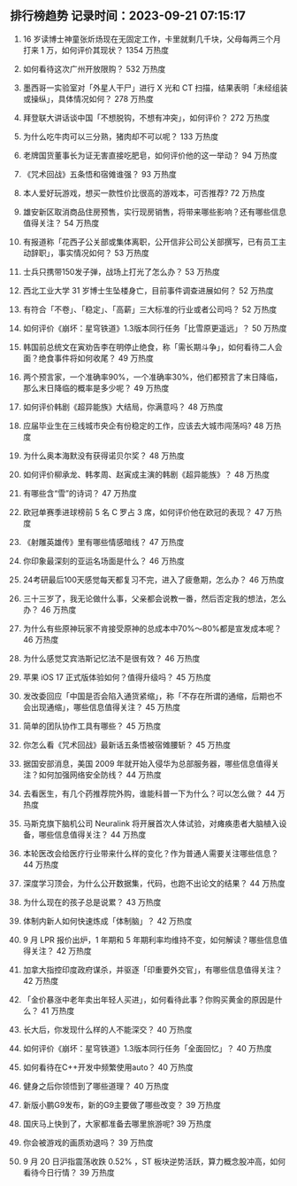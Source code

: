 
## 排行榜趋势 记录时间：2023-09-21 07:15:17
  
  1. 16 岁读博士神童张炘炀现在无固定工作，卡里就剩几千块，父母每两三个月打来 1 万，如何评价其现状？ 1354 万热度
    
  2. 如何看待这次广州开放限购？ 532 万热度
    
  3. 墨西哥一实验室对「外星人干尸」进行 X 光和 CT 扫描，结果表明「未经组装或操纵」，具体情况如何？ 278 万热度
    
  4. 拜登联大讲话谈中国「不想脱钩，不想有冲突」，如何评价？ 272 万热度
    
  5. 为什么吃牛肉可以三分熟，猪肉却不可以呢？ 133 万热度
    
  6. 老牌国货董事长为证无害直接吃肥皂，如何评价他的这一举动？ 94 万热度
    
  7. 《咒术回战》五条悟和宿傩谁强？ 93 万热度
    
  8. 本人爱好玩游戏，想买一款性价比很高的游戏本，可否推荐? 72 万热度
    
  9. 雄安新区取消商品住房预售，实行现房销售，将带来哪些影响？还有哪些信息值得关注？ 54 万热度
    
  10. 有报道称「花西子公关部或集体离职，公开信非公司公关部撰写，已有员工主动辞职」，事实情况如何？ 53 万热度
    
  11. 士兵只携带150发子弹，战场上打光了怎么办？ 53 万热度
    
  12. 西北工业大学 31 岁博士生坠楼身亡，目前事件调查进展如何？ 52 万热度
    
  13. 有符合「不卷」、「稳定」、「高薪」三大标准的行业或者公司吗？ 52 万热度
    
  14. 如何评价《崩坏：星穹铁道》1.3版本同行任务「比雪原更遥远」？ 50 万热度
    
  15. 韩国前总统文在寅劝告李在明停止绝食，称「需长期斗争」，如何看待二人会面？绝食事件将如何收尾？ 49 万热度
    
  16. 两个预言家，一个准确率90%，一个准确率30%，他们都预言了末日降临，那么末日降临的概率是多少呢？ 49 万热度
    
  17. 如何评价韩剧《超异能族》大结局，你满意吗？ 48 万热度
    
  18. 应届毕业生在三线城市央企有份稳定的工作，应该去大城市闯荡吗? 48 万热度
    
  19. 为什么奥本海默没有获得诺贝尔奖？ 48 万热度
    
  20. 如何评价柳承龙、韩孝周、赵寅成主演的韩剧《超异能族》？ 48 万热度
    
  21. 有哪些含“雪”的诗词？ 47 万热度
    
  22. 欧冠单赛季进球榜前 5 名 C 罗占 3 席，如何评价他在欧冠的表现？ 47 万热度
    
  23. 《射雕英雄传》里有哪些情感暗线？ 47 万热度
    
  24. 你印象最深刻的亚运名场面是什么？ 46 万热度
    
  25. 24考研最后100天感觉每天都复习不完，进入了疲惫期，怎么办？ 46 万热度
    
  26. 三十三岁了，我无论做什么事，父亲都会说教一番，然后否定我的想法，怎么办？ 46 万热度
    
  27. 为什么有些原神玩家不肯接受原神的总成本中70%～80%都是宣发成本呢？ 46 万热度
    
  28. 为什么感觉艾宾浩斯记忆法不是很有效？ 46 万热度
    
  29. 苹果 iOS 17 正式版体验如何？值得升级吗？ 45 万热度
    
  30. 发改委回应「中国是否会陷入通货紧缩」，称「不存在所谓的通缩，后期也不会出现通缩」，哪些信息值得关注？ 45 万热度
    
  31. 简单的团队协作工具有哪些？ 45 万热度
    
  32. 你怎么看《咒术回战》最新话五条悟被宿傩腰斩？ 45 万热度
    
  33. 据国安部消息，美国 2009 年就开始入侵华为总部服务器，哪些信息值得关注？如何加强网络安全防线？ 44 万热度
    
  34. 去看医生，有几个药推荐院外购，谁能科普一下为什么？可以怎么做？ 44 万热度
    
  35. 马斯克旗下脑机公司 Neuralink 将开展首次人体试验，对瘫痪患者大脑植入设备，哪些信息值得关注？ 44 万热度
    
  36. 本轮医改会给医疗行业带来什么样的变化？作为普通人需要关注哪些信息？ 44 万热度
    
  37. 深度学习顶会，为什么公开数据集，代码，也跑不出论文的结果？ 44 万热度
    
  38. 为什么现在的孩子总是说累？ 43 万热度
    
  39. 体制内新人如何快速炼成「体制脑」？ 42 万热度
    
  40. 9 月 LPR 报价出炉，1 年期和 5 年期利率均维持不变，如何解读？哪些信息值得关注？ 42 万热度
    
  41. 加拿大指控印度政府谋杀，并驱逐「印重要外交官」，有哪些信息值得关注？ 42 万热度
    
  42. 「金价暴涨中老年卖出年轻人买进」，如何看待此事？你购买黄金的原因是什么？ 41 万热度
    
  43. 长大后，你发现什么样的人不能深交？ 40 万热度
    
  44. 如何评价《崩坏：星穹铁道》1.3版本同行任务「全面回忆」？ 40 万热度
    
  45. 如何看待在C++开发中频繁使用auto？ 40 万热度
    
  46. 健身之后你领悟到了哪些道理？ 40 万热度
    
  47. 新版小鹏G9发布，新的G9主要做了哪些改变？ 39 万热度
    
  48. 国庆马上快到了，大家都准备去哪里旅游呢? 39 万热度
    
  49. 你会被游戏的画质劝退吗？ 39 万热度
    
  50. 9 月 20 日沪指震荡收跌 0.52% ，ST 板块逆势活跃，算力概念股冲高，如何看待今日行情？ 39 万热度
    